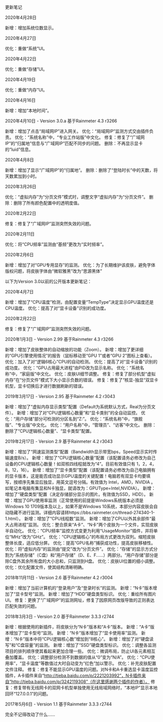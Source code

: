更新笔记

2020年4月28日

新增：增加系统位数显示。

2020年4月27日

优化：重做“系统”UI。

2020年4月22日

优化：重做“存储”UI。

2020年4月19日

优化：重做“内存”UI。

2020年4月16日

新增：增加“本地时间”。

2020年4月10日 - Version 3.0.a
基于Rainmeter 4.3 r3266

新增：增加了点击“局域网IP”进入网关。
优化：“局域网IP”监测方式交由插件负责。
优化：“系统名称”中，“专业工作站版”中文化。
修复：修复了“广域网IP”的“归属地”信息与“广域网IP”匹配不同步的问题。
删除：不再显示显卡的“luid”信息。

2020年4月8日

新增：增加了显示“广域网IP”的“归属地”。
删除：删除了“登陆时长”中的天数，将天数累加到小时。

2020年3月26日

优化：“虚拟内存”为“分页文件”模式时，调整文字“虚拟内存”为“分页文件”。
删除：删除了所有颜色配置中的透明度值。

2020年2月22日

修复：修复了“广域网IP”监测突然失效的问题。

2020年2月11日

优化：将“CPU频率”监测由“基频”更改为“实时频率”。

2020年2月6日

新增：增加了对“GPU专用显存”的监测。
优化：为了长期维护该皮肤，避免字体版权问题，将皮肤字体由“微软雅黑”改为“思源黑体”

以下为Version 3.0以前的公开版本更新笔记：

2020年4月7日

新增：增加了“CPU温度”检测，由配置变量“TempType”决定显示GPU温度还是CPU温度。
优化：提高了对“显卡设备”识别的成功度。

2020年2月22日

修复：修复了“广域网IP”监测突然失效的问题。

2020年1月3日 - Version 2.99
基于Rainmeter 4.3 r3266

新增：增加了皮肤整体的自动缩放的功能（Zoom）。
新增：增加了更详细的“GPU引擎使用情况”的报告（鼠标移动至“GPU 1”或者“GPU 2”图标上查看）。
优化：加入了对“逻辑6核心”CPU的自动检测。
优化：提高了对“显卡设备”识别的成功度。
优化：“GPU占用最大进程”由PID改为显示名称。
优化：“系统名称”中，“家庭版”中文化。
优化：皮肤UI细节调整。
修复：修复了部分机型“虚拟内存”在“分页文件”模式下大小显示负数的错误。
修复：修复了“核显-独显“双显卡机型，显卡切换后才进行数据刷新的错误。

2019年3月17日 - Version 2.95
基于Rainmeter 4.2 r3043

新增：增加了“虚拟内存显示类型”配置（Default为系统默认方式，Real为分页文件）。
新增：增加了对“CPU逻辑核心数量”和“显卡类别”的全自动监控。
优化：“用户存储”部分可检测的分区名到“Z:”。
优化：“系统名称”中，“旗舰版”、“专业版”中文化。
优化：“用户名称”中，“管理员”、“访客”中文化。
删除：删除了“CPU逻辑核心数量”、“显卡类型”配置。

2019年2月17日 - Version 2.9
基于Rainmeter 4.2 r3043

新增：增加了“网速监测类型”配置（Bandwidth显示带宽bps，Speed显示实时传输速度B/s）。
新增：增加了“CPU逻辑核心数量”配置（该配置请务必修改为自己设备的CPU逻辑核心数量！如双核四线程就改为“4”。目前有效值只有 1，2，4，8，12，16）。
新增：增加了“显卡类型”配置（该配置请务必修改为自己电脑拥有的显卡版本，这是能否成功显示GPU温度的关键配置！电脑若有双显卡均要填写，按顺序先集显后独显，用英文逗号分隔。有效值为 Intel，AMD，NVIDIA 。如笔记本电脑有集显和N卡独显，就请改为：GPUType=Intel,NVIDIA）。
新增：增加了“硬盘类型”配置（决定存储部分显示的图片。有效值为SSD，HDD）。
新增：增加了GPU使用率监测（正常使用的前提是Windows系统版本必须是Windows 10 1709版本及以上，如果不是Windows 10系统，本部分内容皮肤会自动隐藏不进行监测。详细内容请转https://bbs.rainmeter.cn/thread-274340-1-1.html）。
新增：增加了“CPU线程数”监测。
新增：增加了CPU以外其余部件“最大占用进程”监测。
优化：整合原来“A卡”、“N卡”两个皮肤为一个文件，实现皮肤半自动化。
优化：“CPU频率”监控方式变更为利用“UsageMonitor”插件，并将单位“MHz”改为“GHz”。
优化：“CPU逻辑核心”的布局方式更改为双列。缩短皮肤整体长度，适应低分屏。
优化：提高“GPU名称”捕获成功性，提高皮肤移植性。
优化：将“虚拟内存”的监测由“提交”改为“分页文件”。
优化：“存储”的显示方式分割为“系统存储”（C盘）和“用户存储”（D、E、F……）两部分。“用户存储”部分是除C盘外其余所有盘的大小总和，只监测到H盘。
优化：皮肤UI位置的细小调整。
优化：优化配置文件，使其结构清晰明确。

2018年11月11日 - Version 2.6
基于Rainmeter 4.2 r3004

新增：增加了当前计算机的“登录用户”及“登录时长”的监测。
新增：“N卡”版本增加了“显卡型号”监测。
新增：增加了“HDD”硬盘类型标识。
优化：重绘所有图片UI。
修复：更换了“广域网IP”的监测网址，修复了因原网页改版导致的正则表达匹配失效的问题。

2018年3月3日 - Version 2.0
基于Rainmeter 3.3.3 r2744

新增：根据使用的新插件，将皮肤分为“N卡”版本和“A卡”版本。
新增：“A卡”版本增加了“显卡型号”监测。
新增：“N卡”版本增加了“显卡使用率”监测。
新增：“N卡”版本中将“CPU逻辑核心数”增加到“8核心”。
新增：增加了对“硬盘读写”和“C盘容量”的监测。
新增：增加了“SSD”硬盘类型标识。
优化：调整各监测项目的排列顺序使其看起来更加合理一些。
优化：微调布局，防止UI各元素相互叠加覆盖。
优化：调整部分检测不到数据的值从“0”变为“N/A”。
优化：“CPU使用率”，“显卡温度”等数值过大时自动变为“红色”加以警示。
优化：补充皮肤配置文件注释。
修复：修复不能显示GPU温度的问题。对N卡和A卡重选显卡温度监控插件，A卡插件来自“http://tieba.baidu.com/p/2221203992”，N卡插件来自“http://tieba.baidu.com/p/3242119308”（在这里感谢两个插件的作者）。
修复：修复带有无线网卡的双网卡机型单独使用无线局域网络时，“本地IP”显示本地回环“127.0.0.1”的问题。

2017年5月6日 - Version 1.1
基于Rainmeter 3.3.3 r2744

完全不记得改动了什么……

